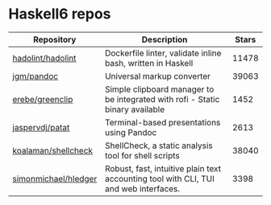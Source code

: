 # Haskell6 repos

| Repository                                                      | Description                                                                          | Stars |
| --------------------------------------------------------------- | ------------------------------------------------------------------------------------ | ----- |
| [hadolint/hadolint](https://github.com/hadolint/hadolint)       | Dockerfile linter, validate inline bash, written in Haskell                          | 11478 |
| [jgm/pandoc](https://github.com/jgm/pandoc)                     | Universal markup converter                                                           | 39063 |
| [erebe/greenclip](https://github.com/erebe/greenclip)           | Simple clipboard manager to be integrated with rofi - Static binary available        | 1452  |
| [jaspervdj/patat](https://github.com/jaspervdj/patat)           | Terminal-based presentations using Pandoc                                            | 2613  |
| [koalaman/shellcheck](https://github.com/koalaman/shellcheck)   | ShellCheck, a static analysis tool for shell scripts                                 | 38040 |
| [simonmichael/hledger](https://github.com/simonmichael/hledger) | Robust, fast, intuitive plain text accounting tool with CLI, TUI and web interfaces. | 3398  |
